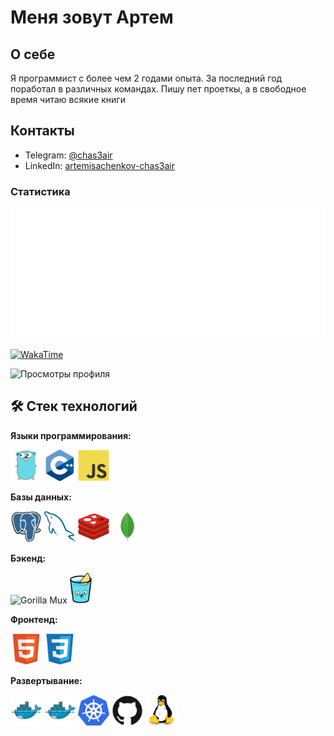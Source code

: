 # Меня зовут Артем

## О себе
Я программист с более чем 2 годами опыта. За последний год поработал в различных командах. Пишу пет проеткы, а в свободное время читаю всякие книги

## Контакты
- Telegram: [@chas3air](telegram:@chas3air)
- LinkedIn: [artemisachenkov-chas3air](https://www.linkedin.com/in/artemisachenkov-chas3air)
  
### Статистика

![Metrics](metrics.plugin.isocalendar.svg)

[![WakaTime](https://wakatime.com/badge/user/051e8565-c1c9-4e5e-8abb-2d4edba6e17d.svg)](https://wakatime.com/@051e8565-c1c9-4e5e-8abb-2d4edba6e17d)

![Просмотры профиля](https://komarev.com/ghpvc/?username=chas3air&label=Profile%20views&color=0e75b6&style=flat)

## 🛠️ Стек технологий

**Языки программирования:**
<div>
  <img src="https://raw.githubusercontent.com/devicons/devicon/master/icons/go/go-original.svg" alt="Golang" height="50"/>
  <img src="https://raw.githubusercontent.com/devicons/devicon/master/icons/cplusplus/cplusplus-original.svg" alt="C++" height="50"/>
  <img src="https://raw.githubusercontent.com/devicons/devicon/master/icons/javascript/javascript-original.svg" alt="JavaScript" height="50"/>
</div>

**Базы данных:**
<div>
  <img src="https://raw.githubusercontent.com/devicons/devicon/master/icons/postgresql/postgresql-original.svg" alt="Postgres" height="50"/>
  <img src="https://raw.githubusercontent.com/devicons/devicon/master/icons/mysql/mysql-original.svg" alt="MySQL" height="50"/>
  <img src="https://raw.githubusercontent.com/devicons/devicon/master/icons/redis/redis-original.svg" alt="Redis" height="50"/>
  <img src="https://raw.githubusercontent.com/devicons/devicon/master/icons/mongodb/mongodb-original.svg" alt="MongoDB" height="50"/>
</div>

**Бэкенд:**
<div>
  <img src="https://avatars.githubusercontent.com/u/489566?s=48&v=4" alt="Gorilla Mux" height="50"/>
  <img src="https://raw.githubusercontent.com/gin-gonic/logo/master/color.png" alt="Gin" height="50"/>
</div>

**Фронтенд:**
<div>
  <img src="https://raw.githubusercontent.com/devicons/devicon/master/icons/html5/html5-original.svg" alt="HTML5" height="50"/>
  <img src="https://raw.githubusercontent.com/devicons/devicon/master/icons/css3/css3-original.svg" alt="CSS3" height="50"/>
</div>

**Развертывание:**
<div>
  <img src="https://raw.githubusercontent.com/devicons/devicon/master/icons/docker/docker-original.svg" alt="Docker" height="50"/>
  <img src="https://raw.githubusercontent.com/devicons/devicon/master/icons/docker/docker-original.svg" alt="Docker Compose" height="50"/>
  <img src="https://raw.githubusercontent.com/devicons/devicon/master/icons/kubernetes/kubernetes-plain.svg" alt="Kubernetes" height="50"/>
  <img src="https://raw.githubusercontent.com/devicons/devicon/master/icons/github/github-original.svg" alt="GitHub Actions" height="50"/>
  <img src="https://raw.githubusercontent.com/devicons/devicon/master/icons/linux/linux-original.svg" alt="Linux" height="50"/>
</div>
